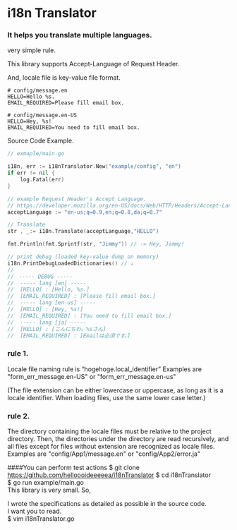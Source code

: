 # i18n Translator
### It helps you translate multiple languages.
very simple rule.

This library supports Accept-Language of Request Header.

And, locale file is key-value file format.

```
# config/message.en
HELLO=Hello %s.  
EMAIL_REQUIRED=Please fill email box.
```
```
# config/message.en-US
HELLO=Hey, %s!
EMAIL_REQUIRED=You need to fill email box.
```

Source Code Example.
```go
// exmaple/main.go

i18n, err := i18nTranslator.New("example/config", "en")
if err != nil {
    log.Fatal(err)
}

// example Request Header's Accept Language. 
// https://developer.mozilla.org/en-US/docs/Web/HTTP/Headers/Accept-Language
acceptLanguage := "en-us;q=0.9,en;q=0.8,da;q=0.7"

// Translate
str , _:= i18n.Translate(acceptLanguage,"HELLO")

fmt.Println(fmt.Sprintf(str, "Jimmy")) // -> Hey, Jimmy!

// print debug (loaded key-value dump on memory)
i18n.PrintDebugLoadedDictionaries() // ↓
//
//　----- DEBUG -----
//  ----- lang [en] -----
//  [HELLO] : [Hello, %s.]
//  [EMAIL_REQUIRED] : [Please fill email box.]
//  ----- lang [en-us] -----
//  [HELLO] : [Hey, %s!]
//  [EMAIL_REQUIRED] : [You need to fill email box.]
//  ----- lang [ja] -----
//  [HELLO] : [こんにちわ。%sさん]
//  [EMAIL_REQUIRED] : [Emailは必須です。]

```

### rule 1.
Locale file naming rule is “hogehoge.local_identifier”
Examples are "form_err_message.en-US" or "form_err_message.en-us"

(The file extension can be either lowercase or uppercase, as long as it is a locale identifier. 
When loading files, use the same lower case letter.)

### rule 2.
The directory containing the locale files must be relative to the project directory.
Then, the directories under the directory are read recursively, and all files except for files without extension are recognized as locale files.  
Examples are "config/App1/message.en" or "config/App2/error.ja"

####You can perform test actions
$ git clone https://github.com/helloooideeeeea/i18nTranslator
$ cd i18nTranslator  
$ go run example/main.go  
This library is very small. So,

I wrote the specifications as detailed as possible in the source code.  
I want you to read.  
$ vim i18nTranslator.go

